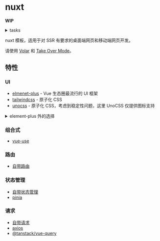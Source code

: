 # nuxt

**WIP**

<details>
  <summary>tasks</summary>

- [ ] is postcss working?
- [ ] legacy bundle <https://github.com/nuxt/framework/issues/6716>
- [ ] unplugin-icons <https://github.com/antfu/unplugin-icons/pull/250>
- [ ] redirect because of request failure

</details>

nuxt 模板，适用于对 SSR 有要求的桌面端网页和移动端网页开发。

请使用 [Volar](https://github.com/johnsoncodehk/volar) 和 [Take Over Mode](https://github.com/johnsoncodehk/volar/discussions/471)。

## 特性

### UI

- [elmenet-plus](https://element-plus.org) - Vue 生态圈最流行的 UI 框架
- [tailwindcss](https://tailwindcss.com) - 原子化 CSS
- [unocss](hhttps://github.com/unocss/unocss) - 原子化 CSS，考虑到稳定性问题，这里 UnoCSS 仅提供图标支持

<details>
  <summary> element-plus 外的选择 </summary>

- [vuetify](https://vuetifyjs.com/)
- [ant-design-vue](https://antdv.com/)
- [vant](https://vant-ui.github.io/vant/)
- [nut-ui](https://nutui.jd.com/)

</details>

### 组合式

- [vue-use](https://vueuse.org/)

### 路由

- [自带路由](https://nuxt.com/docs/getting-started/routing)

### 状态管理

- [自带状态管理](https://nuxt.com/docs/getting-started/state-management)
- [pinia](https://pinia.vuejs.org/)

### 请求

- [自带请求](https://nuxt.com/docs/getting-started/data-fetching)
- [axios](https://github.com/axios/axios)
- [@tanstack/vue-query](https://tanstack.com/query)

